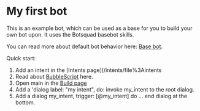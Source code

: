 # My first bot

This is an example bot, which can be used as a base for you to build your own bot upon. It uses the Botsquad basebot skills.

You can read more about default bot behavior here: [Base bot](https://doc.botsquad.com/platform/bot/base_bot/).

Quick start:
1. Add an intent in the [Intents page](/intents/file%3Aintents
2. Read about [BubbleScript](https://doc.botsquad.com/bubblescript/getting_started) here.
3. Open main in the [Build page](/build/BOT_ID)
4. Add a 'dialog label: "my intent", do: invoke my_intent to the root dialog.
5. Add a dialog my_intent, trigger: [@my_intent] do ... end dialog at the bottom.

